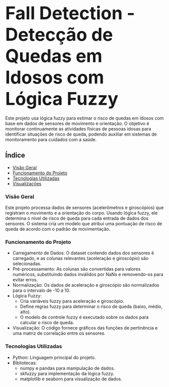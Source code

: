 # <span style="font-size: 2em;"> Fall Detection - Detecção de Quedas em Idosos com Lógica Fuzzy </span>

Este projeto usa lógica fuzzy para estimar o risco de quedas em idosos com base em dados de sensores de movimento e orientação. O objetivo é monitorar continuamente as atividades físicas de pessoas idosas para identificar situações de risco de queda, podendo auxiliar em sistemas de monitoramento para cuidados com a saúde.

## Índice

- [Visão Geral](#visão-geral)
- [Funcionamento do Projeto](#funcionamento-do-projeto)
- [Tecnologias Utilizadas](#tecnologias-utilizadas)
- [Visualizações](#visualizações)


### Visão Geral
Este projeto processa dados de sensores (acelerômetros e giroscópios) que registram o movimento e a orientação do corpo. Usando lógica fuzzy, ele determina o nível de risco de queda para cada entrada de dados dos sensores. O sistema cria um modelo que atribui uma pontuação de risco de queda de acordo com o padrão de movimentação.

### Funcionamento do Projeto
- Carregamento de Dados: O dataset contendo dados dos sensores é carregado, e as colunas relevantes (aceleração e giroscópio) são selecionadas.
- Pré-processamento: As colunas são convertidas para valores numéricos, substituindo dados inválidos por NaNs e removendo-os para evitar erros.
- Normalização: Os dados de aceleração e giroscópio são normalizados para o intervalo de -10 a 10.
- Lógica Fuzzy:
  - Cria variáveis fuzzy para aceleração e giroscópio.
  - Define regras fuzzy para determinar o risco de queda (baixo, médio, alto).
  - O modelo de controle fuzzy é executado sobre os dados para calcular o risco de queda.
- Visualização: O código fornece gráficos das funções de pertinência e uma matriz de correlação entre os sensores.

### Tecnologias Utilizadas
- Python: Linguagem principal do projeto.
- Bibliotecas:
  - numpy e pandas para manipulação de dados.
  - skfuzzy para implementação da lógica fuzzy.
  - matplotlib e seaborn para visualização de dados.
